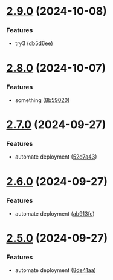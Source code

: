 # [2.9.0](https://github.com/elobytesoftware/SemVerAuto/compare/v2.8.0...v2.9.0) (2024-10-08)


### Features

* try3 ([db5d6ee](https://github.com/elobytesoftware/SemVerAuto/commit/db5d6ee013bc9fa6d0b968f8aa3faab5a98461c0))



# [2.8.0](https://github.com/elobytesoftware/SemVerAuto/compare/v2.7.0...v2.8.0) (2024-10-07)


### Features

* something ([8b59020](https://github.com/elobytesoftware/SemVerAuto/commit/8b5902005e0e8cfcf8ad6b1b648dff51911d926a))



# [2.7.0](https://github.com/elobytesoftware/SemVerAuto/compare/v2.6.0...v2.7.0) (2024-09-27)


### Features

* automate deployment ([52d7a43](https://github.com/elobytesoftware/SemVerAuto/commit/52d7a432320f39c91fff60f3981175ad7841310c))



# [2.6.0](https://github.com/elobytesoftware/SemVerAuto/compare/v2.5.0...v2.6.0) (2024-09-27)


### Features

* automate deployment ([ab913fc](https://github.com/elobytesoftware/SemVerAuto/commit/ab913fc7a49d492078c20bbd070bd4900a5d2cab))



# [2.5.0](https://github.com/elobytesoftware/SemVerAuto/compare/v2.4.0...v2.5.0) (2024-09-27)


### Features

* automate deployment ([8de41aa](https://github.com/elobytesoftware/SemVerAuto/commit/8de41aa452c24452a0850870e4621f9939175378))



